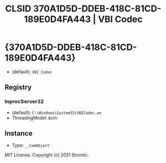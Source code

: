 ﻿---
title: "CLSID 370A1D5D-DDEB-418C-81CD-189E0D4FA443 | VBI Codec"
excerpt: What is COM-Object CLSID 370A1D5D-DDEB-418C-81CD-189E0D4FA443?
---

# {370A1D5D-DDEB-418C-81CD-189E0D4FA443}

* (default): `VBI Codec`

## Registry


### InprocServer32

* (default): `C:\Windows\System32\VBICodec.ax`
* ThreadingModel: `Both`

## Instance

* Type: `__ComObject`

MIT License. Copyright (c) 2021 Strontic.


